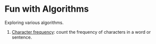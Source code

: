 # Fun with Algorithms

Exploring various algorithms.

1. [Character frequency](./char-freq/char-freq1.js): count the frequency of characters in a word or sentence.
